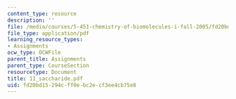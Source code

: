 ```yaml
---
content_type: resource
description: ''
file: /media/courses/5-451-chemistry-of-biomolecules-i-fall-2005/fd20bd15294cff0ebc2ecf3ee4cb75e8_11_saccharide.pdf
file_type: application/pdf
learning_resource_types:
- Assignments
ocw_type: OCWFile
parent_title: Assignments
parent_type: CourseSection
resourcetype: Document
title: 11_saccharide.pdf
uid: fd20bd15-294c-ff0e-bc2e-cf3ee4cb75e8
---
```


